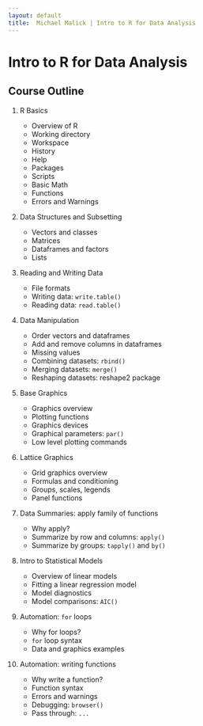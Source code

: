 ```yaml
---
layout: default
title:  Michael Malick | Intro to R for Data Analysis
---
```



# Intro to R for Data Analysis

## Course Outline
<a id="outline"></a>

1. R Basics
    - Overview of R
    - Working directory
    - Workspace
    - History
    - Help
    - Packages
    - Scripts
    - Basic Math
    - Functions
    - Errors and Warnings

2. Data Structures and Subsetting
    - Vectors and classes
    - Matrices
    - Dataframes and factors
    - Lists

3. Reading and Writing Data
    - File formats
    - Writing data: `write.table()`
    - Reading data: `read.table()`

4. Data Manipulation
    - Order vectors and dataframes
    - Add and remove columns in dataframes
    - Missing values
    - Combining datasets: `rbind()`
    - Merging datasets: `merge()`
    - Reshaping datasets: reshape2 package

5. Base Graphics
    - Graphics overview
    - Plotting functions
    - Graphics devices
    - Graphical parameters: `par()`
    - Low level plotting commands

6. Lattice Graphics
    - Grid graphics overview
    - Formulas and conditioning
    - Groups, scales, legends
    - Panel functions

7. Data Summaries: apply family of functions
    - Why apply?
    - Summarize by row and columns: `apply()`
    - Summarize by groups: `tapply()` and `by()`

8. Intro to Statistical Models
    - Overview of linear models
    - Fitting a linear regression model
    - Model diagnostics
    - Model comparisons: `AIC()`

9. Automation: `for` loops
    - Why for loops?
    - `for` loop syntax
    - Data and graphics examples

10. Automation: writing functions
    - Why write a function?
    - Function syntax
    - Errors and warnings
    - Debugging: `browser()`
    - Pass through: `...`

